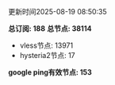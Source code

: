 更新时间2025-08-19 08:50:35

**总订阅: 188**
**总节点: 38114**
- vless节点: 13971
- hysteria2节点: 17

**google ping有效节点: 153**
